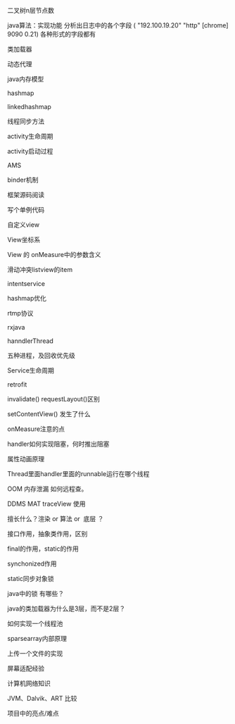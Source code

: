 二叉树n层节点数

java算法：实现功能 分析出日志中的各个字段 ( "192.100.19.20" "http" [chrome] 9090 0.21) 各种形式的字段都有

类加载器

动态代理

java内存模型

hashmap

linkedhashmap

线程同步方法

activity生命周期

activity启动过程

AMS

binder机制

框架源码阅读

写个单例代码

自定义view

View坐标系

View 的 onMeasure中的参数含义

滑动冲突listview的item

intentservice

hashmap优化

rtmp协议

rxjava

hanndlerThread

五种进程，及回收优先级

Service生命周期

retrofit

invalidate() requestLayout()区别

setContentView() 发生了什么

onMeasure注意的点

handler如何实现阻塞，何时推出阻塞

属性动画原理

Thread里面handler里面的runnable运行在哪个线程

OOM 内存泄漏 如何远程查。

DDMS MAT traceView 使用

擅长什么？渲染 or 算法 or  底层 ？

接口作用，抽象类作用，区别

final的作用，static的作用

synchonized作用

static同步对象锁

java中的锁 有哪些？

java的类加载器为什么是3层，而不是2层？

如何实现一个线程池

sparsearray内部原理

上传一个文件的实现

屏幕适配经验

计算机网络知识  

JVM、Dalvik、ART 比较

项目中的亮点/难点

